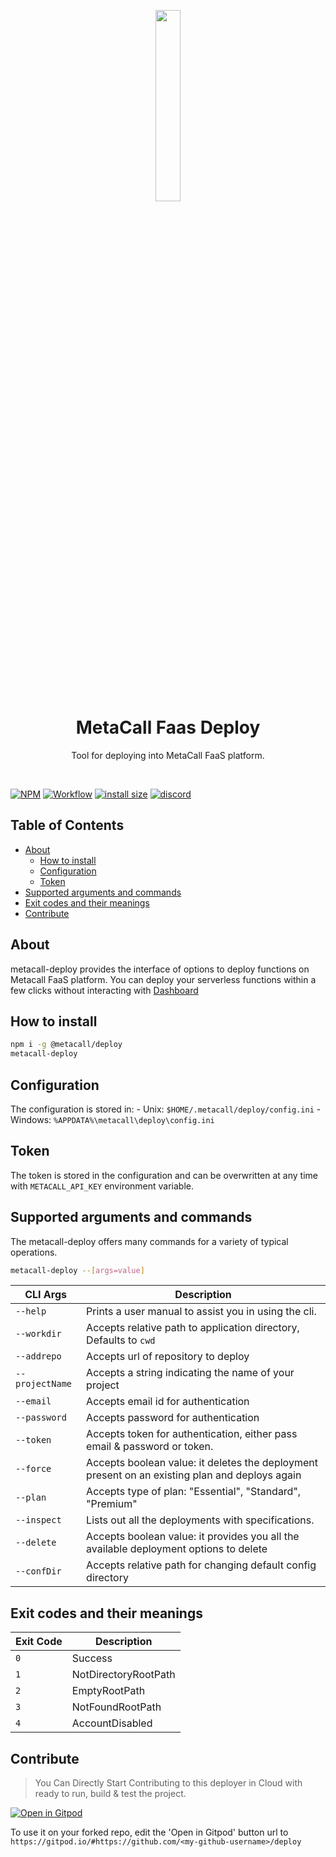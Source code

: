 <p align="center"><a href="https://metacall.io/" target="_blank"><img src="https://github.com/metacall.png" width="28%"></a></p>

<h1 align="center"> <b> MetaCall Faas Deploy </b> </h1>

<p  align="center">Tool for deploying into MetaCall FaaS platform.</p>
<br>

[![NPM](https://img.shields.io/npm/v/@metacall/deploy?color=blue)](https://www.npmjs.com/package/@metacall/deploy)
[![Workflow](https://github.com/metacall/deploy/actions/workflows/ci.yml/badge.svg)](https://github.com/metacall/deploy/actions)
[![install size](https://packagephobia.com/badge?p=@metacall/deploy)](https://packagephobia.com/result?p=@metacall/deploy)
[![discord](https://img.shields.io/discord/781987805974757426?color=purple&style=plastic)](https://discord.com/channels/781987805974757426/)

## Table of Contents

-   [About](#about)
    -   [How to install](#how-to-install)
    -   [Configuration](#Configuration)
    -   [Token](#Token)
-   [Supported arguments and commands](#supported-arguments-and-commands)
-   [Exit codes and their meanings](#exit-codes-and-their-meanings)
-   [Contribute](#Contribute)

## About

metacall-deploy provides the interface of options to deploy functions on Metacall FaaS platform. You can deploy your serverless functions within a few clicks without interacting with [Dashboard](https://dashboard.metacall.io/)

## How to install

```bash
npm i -g @metacall/deploy
metacall-deploy
```

## Configuration

The configuration is stored in: - Unix: `$HOME/.metacall/deploy/config.ini` - Windows: `%APPDATA%\metacall\deploy\config.ini`

## Token

The token is stored in the configuration and can be overwritten at any time with `METACALL_API_KEY` environment variable.

## Supported arguments and commands

The metacall-deploy offers many commands for a variety of typical operations.

```bash
metacall-deploy --[args=value]
```

| CLI Args        | Description                                                                                    |
| --------------- | ---------------------------------------------------------------------------------------------- |
| `--help`        | Prints a user manual to assist you in using the cli.                                           |
| `--workdir`     | Accepts relative path to application directory, Defaults to `cwd`                              |
| `--addrepo`     | Accepts url of repository to deploy                                                            |
| `--projectName` | Accepts a string indicating the name of your project                                           |
| `--email`       | Accepts email id for authentication                                                            |
| `--password`    | Accepts password for authentication                                                            |
| `--token`       | Accepts token for authentication, either pass email & password or token.                       |
| `--force`       | Accepts boolean value: it deletes the deployment present on an existing plan and deploys again |
| `--plan`        | Accepts type of plan: "Essential", "Standard", "Premium"                                       |
| `--inspect`     | Lists out all the deployments with specifications.                                             |
| `--delete`      | Accepts boolean value: it provides you all the available deployment options to delete          |
| `--confDir`     | Accepts relative path for changing default config directory                                    |

## Exit codes and their meanings

| Exit Code | Description          |
| --------- | -------------------- |
| `0`       | Success              |
| `1`       | NotDirectoryRootPath |
| `2`       | EmptyRootPath        |
| `3`       | NotFoundRootPath     |
| `4`       | AccountDisabled      |

## Contribute

> You Can Directly Start Contributing to this deployer in Cloud with ready to run, build & test the project.

[![Open in Gitpod](https://gitpod.io/button/open-in-gitpod.svg)](https://gitpod.io/#https://github.com/metacall/deploy)

To use it on your forked repo, edit the 'Open in Gitpod' button url to `https://gitpod.io/#https://github.com/<my-github-username>/deploy`

